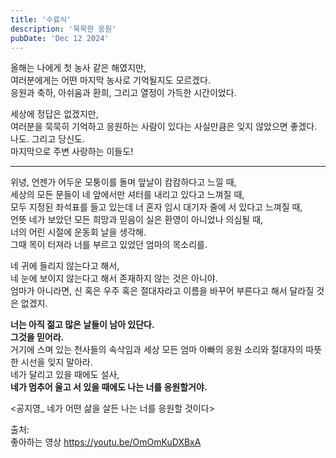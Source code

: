 ```yaml
---
title: '수료식'
description: '묵묵한 응원'
pubDate: 'Dec 12 2024'
---
```


올해는 나에게 첫 농사 같은 해였지만,  
여러분에게는 어떤 마지막 농사로 기억될지도 모르겠다.  
응원과 축하, 아쉬움과 환희, 그리고 열정이 가득한 시간이었다.

세상에 정답은 없겠지만,  
여러분을 묵묵히 기억하고 응원하는 사람이 있다는 사실만큼은 잊지 않았으면 좋겠다.  
나도. 그리고 당신도.  
마지막으로 주변 사랑하는 이들도!

---

위녕, 언젠가 어두운 모퉁이를 돌며 앞날이 캄캄하다고 느낄 때,  
세상의 모든 문들이 네 앞에서만 셔터를 내리고 있다고 느껴질 때,  
모두 지정된 좌석표를 들고 있는데 너 혼자 임시 대기자 줄에 서 있다고 느껴질 때,  
언뜻 네가 보았던 모든 희망과 믿음이 실은 환영이 아니었나 의심될 때,  
너의 어린 시절에 운동회 날을 생각해.  
그때 목이 터져라 너를 부르고 있었던 엄마의 목소리를.

네 귀에 들리지 않는다고 해서,  
네 눈에 보이지 않는다고 해서 존재하지 않는 것은 아니야.  
엄마가 아니라면, 신 혹은 우주 혹은 절대자라고 이름을 바꾸어 부른다고 해서 달라질 것은 없겠지.

**너는 아직 젊고 많은 날들이 남아 있단다.**  
**그것을 믿어라.**  
거기에 스며 있는 천사들의 속삭임과 세상 모든 엄마 아빠의 응원 소리와 절대자의 따뜻한 시선을 잊지 말아라.  
네가 달리고 있을 때에도 설사,  
**네가 멈추어 울고 서 있을 때에도 나는 너를 응원할거야.**

<공지영\_ 네가 어떤 삶을 살든 나는 너를 응원할 것이다>

출처:  
좋아하는 영상 https://youtu.be/OmOmKuDXBxA
